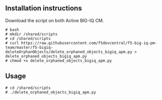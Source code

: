 Installation instructions
-------------------------

Download the script on both Active BIG-IQ CM.

```
# bash
# mkdir /shared/scripts
# cd /shared/scripts
# curl https://raw.githubusercontent.com/f5devcentral/f5-big-iq-pm-team/master/f5-bigiq-deleteOrphanObjects/delete_orphaned_objects_bigiq_apm.py > delete_orphaned_objects_bigiq_apm.py
# chmod +x delete_orphaned_objects_bigiq_apm.py
```

Usage
-----

```
# cd /shared/scripts
# ./delete_orphaned_objects_bigiq_apm.py
```

